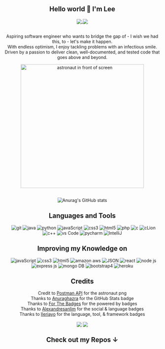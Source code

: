 <div align="center">

## Hello world 👋 I'm Lee

<a href="https://www.linkedin.com/in/lee-phonthongsy">
  <img align="center" src="https://img.shields.io/badge/LinkedIn-0077B5?style=for-the-badge&logo=linkedin&logoColor=white" />
</a>
<a href="mailto:leephonthongsy@gmail.com">
   <img align="center" src="https://img.shields.io/badge/Gmail-D14836?style=for-the-badge&logo=gmail&logoColor=white" /> 
  </a>

  
<br>Aspiring software engineer who wants to bridge the gap of - I wish we had this, to - let's make it happen. 
<br>With endless optimism, I enjoy tackling problems with an infectious smile.
<br>Driven by a passion to deliver clean, well-documented, and tested code that goes above and beyond. 
  
<img src="https://blog.postman.com/wp-content/uploads/2020/06/schema-postmanautBKG.png" width="400" alt="astronaut in front of screen">

<br>![Anurag's GitHub stats](https://github-readme-stats.vercel.app/api?username=Xiao-Lii&theme=react&show_icons=true&count_private=true&hide=stars)

## Languages and Tools 
<a>
  <p>&nbsp;
    <img src="https://img.shields.io/badge/git-%23F05033.svg?style=for-the-badge&logo=git&logoColor=white" alt="git"/>
    <img src="https://img.shields.io/badge/java-%23ED8B00.svg?style=for-the-badge&logo=java&logoColor=white" alt="java"/>
    <img src="https://img.shields.io/badge/Python-FFD43B?style=for-the-badge&logo=python&logoColor=darkgreen" alt="python"/>
    <img src="https://img.shields.io/badge/javascript-%23323330.svg?style=for-the-badge&logo=javascript&logoColor=%23F7DF1E" alt="javaScript"/>
    <img src="https://img.shields.io/badge/css3-%231572B6.svg?style=for-the-badge&logo=css3&logoColor=white" alt="css3"/>
    <img src="https://img.shields.io/badge/html5-%23E34F26.svg?style=for-the-badge&logo=html5&logoColor=white" alt="html5"/>
    <img src="https://img.shields.io/badge/PHP-777BB4?style=for-the-badge&logo=php&logoColor=white" alt="php"/>
    <img src="https://img.shields.io/badge/c-%2300599C.svg?style=for-the-badge&logo=c&logoColor=white" alt="c"/>
    <img src="https://img.shields.io/badge/CLion-black?style=for-the-badge&logo=clion&logoColor=white" alt="cLion"/>
    <img src="https://img.shields.io/badge/c++-%2300599C.svg?style=for-the-badge&logo=c%2B%2B&logoColor=white" alt="c++"/>
    <img src="https://img.shields.io/badge/Visual%20Studio%20Code-0078d7.svg?style=for-the-badge&logo=visual-studio-code&logoColor=white" alt="vs Code"/>
    <img src="https://img.shields.io/badge/pycharm-143?style=for-the-badge&logo=pycharm&logoColor=black&color=black&labelColor=green" alt="pycharm"/>
    <img src="https://img.shields.io/badge/IntelliJIDEA-000000.svg?style=for-the-badge&logo=intellij-idea&logoColor=white" alt="IntelliJ"/>
  </p>
</a>

## Improving my Knowledge on
<a>
  <p>&nbsp;
    <img src="https://img.shields.io/badge/javascript-%23323330.svg?style=for-the-badge&logo=javascript&logoColor=%23F7DF1E" alt="javaScript"/>
    <img src="https://img.shields.io/badge/css3-%231572B6.svg?style=for-the-badge&logo=css3&logoColor=white" alt="css3"/>
    <img src="https://img.shields.io/badge/html5-%23E34F26.svg?style=for-the-badge&logo=html5&logoColor=white" alt="html5"/>
    <img src="https://img.shields.io/badge/AWS-%23FF9900.svg?style=for-the-badge&logo=amazon-aws&logoColor=white" alt="amazon aws"/>
    <img src="https://img.shields.io/badge/json-5E5C5C?style=for-the-badge&logo=json&logoColor=white" alt="JSON"/>
    <img src="https://img.shields.io/badge/react-%2320232a.svg?style=for-the-badge&logo=react&logoColor=%2361DAFB" alt="react"/>
    <img src="https://img.shields.io/badge/node.js-6DA55F?style=for-the-badge&logo=node.js&logoColor=white" alt="node js"/>
    <img src="https://img.shields.io/badge/express.js-%23404d59.svg?style=for-the-badge&logo=express&logoColor=%2361DAFB" alt="express js"/>  
    <img src="https://img.shields.io/badge/MongoDB-white?style=for-the-badge&logo=mongodb&logoColor=4EA94B" alt="mongo DB"/> 
    <img src="https://img.shields.io/badge/bootstrap-%23563D7C.svg?style=for-the-badge&logo=bootstrap&logoColor=white" alt="bootstrap4"/>
    <img src="https://img.shields.io/badge/heroku-%23430098.svg?style=for-the-badge&logo=heroku&logoColor=white" alt="heroku"/> 
  </p>
</a>
  
## Credits
  Credit to [Postman API](https://www.postman.com) for the astronaut png
  <br>Thanks to [Anuraghazra](https://github.com/anuraghazra/github-readme-stats) for the GitHub Stats badge
  <br>Thanks to [For The Badges](https://forthebadge.com) for the powered by badges
  <br>Thanks to [Alexandresanlim](https://github.com/alexandresanlim/Badges4-README.md-Profile) for the social & language badges
  <br>Thanks to [Ileriayo](https://github.com/Ileriayo/markdown-badges) for the language, tool, & framework badges

<img align="center" src="https://forthebadge.com/images/badges/powered-by-black-magic.svg" />
<img align="center" src="https://forthebadge.com/images/badges/powered-by-coffee.svg" />
  
## Check out my Repos ↓
</div>

<!--
**Xiao-Lii/Xiao-Lii** is a ✨ _special_ ✨ repository because its `README.md` (this file) appears on your GitHub profile.

<img src="https://img.shields.io/badge/Google_Cloud-4285F4?style=for-the-badge&logo=google-cloud&logoColor=white" alt="google cloud"/>

<img src="https://blog.postman.com/wp-content/uploads/2019/11/team-collaboration-postmanaut_1BKG.png" width="400" alt="astronauts jumping in space">
<img src="https://blog.postman.com/wp-content/uploads/2019/11/jobs-to-be-done.png" width="400" alt="astronauts jumping in space">
<img src="https://brainfit.gallerycdn.vsassets.io/extensions/brainfit/vscode-coverage-highlighter/1.0.3/1551168778894/Microsoft.VisualStudio.Services.Icons.Default" width="300" alt="astronauts jumping in space">

For Full-Stack Web Development Completion Course Badges, Tools, and Languages 
<img src="https://img.shields.io/badge/bootstrap-%23563D7C.svg?style=for-the-badge&logo=bootstrap&logoColor=white" alt="bootstrap4"/>
<img src="https://img.shields.io/badge/heroku-%23430098.svg?style=for-the-badge&logo=heroku&logoColor=white" alt="heroku"/> 

[![Top Langs](https://github-readme-stats.vercel.app/api/top-langs/?username=Xiao-Lii&theme=react&layout=compact)](https://github.com/Xiao-Lii/github-readme-stats)

To align cards side by side, utilize the code below
<a href="https://github.com/anuraghazra/github-readme-stats">
  <img align="center" src="https://github-readme-stats.vercel.app/api/pin/?username=Xiao-Lii&repo=github-readme-stats" />
</a>
<a href="https://github.com/anuraghazra/convoychat">
  <img align="center" src="https://github-readme-stats.vercel.app/api/pin/?username=Xiao-Lii&repo=convoychat" />
</a>


Here are some ideas to get you started:

- 🔭 I’m currently working on ...
- 🌱 I’m currently learning ...
- 👯 I’m looking to collaborate on ...
- 🤔 I’m looking for help with ...
- 💬 Ask me about ...
- 📫 How to reach me: ...
- 😄 Pronouns: She/Her
- ⚡ Fun fact: ...
-->
